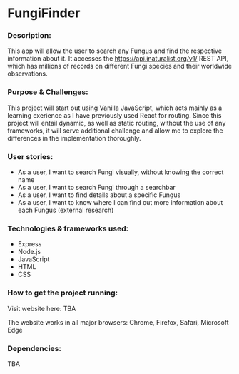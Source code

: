 # FungiFinder


### Description: 

This app will allow the user to search any Fungus and find the respective information about it. It accesses the https://api.inaturalist.org/v1/ REST API, which has millions of records on different Fungi species and their worldwide observations. 

### Purpose & Challenges:

This project will start out using Vanilla JavaScript, which acts mainly as a learning exerience as I have previously used React for routing. Since this project will entail dynamic, as well as static routing, without the use of any frameworks, it will serve additional challenge and allow me to explore the differences in the implementation thoroughly.

### User stories:

- As a user, I want to search Fungi visually, without knowing the correct name
- As a user, I want to search Fungi through a searchbar
- As a user, I want to find details about a specific Fungus 
- As a user, I want to know where I can find out more information about each Fungus (external research)

### Technologies & frameworks used:

- Express
- Node.js
- JavaScript
- HTML
- CSS

### How to get the project running:

Visit website here: TBA

The website works in all major browsers: Chrome, Firefox, Safari, Microsoft Edge

### Dependencies:

TBA


